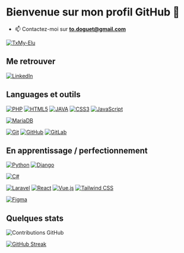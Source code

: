 # Bienvenue sur mon profil GitHub 👋

- 📫 Contactez-moi sur **to.doguet@gmail.com**

[![TxMy-Elu](https://github-profile-trophy.vercel.app/?username=TxMy-Elu&theme=onedark&rank=SECRET,SSS,SS,S,AAA,AA,A,B&no-bg=true&no-frame=true&margin-w=16)](https://github.com/ryo-ma/github-profile-trophy)


## Me retrouver

[![LinkedIn](https://img.shields.io/badge/-LinkedIn-000?&logo=LinkedIn&logoColor=0077B5)](https://www.linkedin.com/in/tom-doguet-7b8457271/?originalSubdomain=fr)

## Languages et outils

[![PHP](https://img.shields.io/badge/-PHP-000?&logo=PHP&logoColor=777BB4)](https://www.php.net)
[![HTML5](https://img.shields.io/badge/-HTML5-000?&logo=HTML5&logoColor=E34F26)](https://www.w3.org/html/)
[![JAVA](https://img.shields.io/badge/-JAVA-000?&logo=JAVA&logoColor=007396)](https://www.java.com/fr/)
[![CSS3](https://img.shields.io/badge/-CSS3-000?&logo=CSS3&logoColor=1572B6)](https://developer.mozilla.org/fr/docs/Web/CSS)
[![JavaScript](https://img.shields.io/badge/-JavaScript-000?&logo=JavaScript&logoColor=F7DF1E)](https://developer.mozilla.org/en-US/docs/Web/JavaScript)

[![MariaDB](https://img.shields.io/badge/-MariaDB-000?&logo=MariaDB&logoColor=003545)](https://mariadb.org/)

[![Git](https://img.shields.io/badge/-Git-000?&logo=Git&logoColor=F05032)](https://git-scm.com/)
[![GitHub](https://img.shields.io/badge/-GitHub-000?&logo=GitHub&logoColor=FFF)](https://www.github.com/)
[![GitLab](https://img.shields.io/badge/-GitLab-000?&logo=GitLab&logoColor=FC6D26)](https://www.gitlab.com/)


## En apprentissage / perfectionnement

[![Python](https://img.shields.io/badge/-Python-000?&logo=Python&logoColor=3776AB)](https://www.python.org/)
[![Django](https://img.shields.io/badge/-Django-000?&logo=Django&logoColor=092E20)](https://www.djangoproject.com/)

[![C#](https://img.shields.io/badge/-C%23-000?&logo=C%20Sharp&logoColor=239120)](https://docs.microsoft.com/en-us/dotnet/csharp/)

[![Laravel](https://img.shields.io/badge/-Laravel-000?&logo=Laravel&logoColor=FF2D20)](https://laravel.com/)
[![React](https://img.shields.io/badge/-React-000?&logo=React&logoColor=61DAFB)](https://reactjs.org/)
[![Vue.js](https://img.shields.io/badge/-Vue.js-000?&logo=Vue.js&logoColor=4FC08D)](https://vuejs.org/)
[![Tailwind CSS](https://img.shields.io/badge/-Tailwind%20CSS-000?&logo=Tailwind%20CSS&logoColor=38B2AC)](https://tailwindcss.com/)

[![Figma](https://img.shields.io/badge/-Figma-000?&logo=Figma&logoColor=F24E1E)](https://www.figma.com/)


## Quelques stats

![Contributions GitHub](https://github-readme-stats.vercel.app/api?username=TxMy-Elu&custom_title=Contributions%20GitHub&show_icons=true&locale=fr&count_private=true&hide=stars,issues&bg_color=0d1117&hide_border=true&icon_color=52BFEA&text_color=FFF&title_color=52BFEA)

[![GitHub Streak](https://github-readme-streak-stats.herokuapp.com?user=TxMy-Elu&hide_border=true&locale=fr&background=0d1117&ring=52BFEA&stroke=52BFEA&fire=52BFEA&sideNums=FFFFFF&currStreakLabel=FFFFFF&sideLabels=FFFFFF&dates=FFFFFF&currStreakNum=FFFFFF)](https://git.io/streak-stats) 

